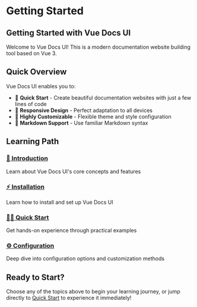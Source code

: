 # Getting Started

## Getting Started with Vue Docs UI

Welcome to Vue Docs UI! This is a modern documentation website building tool based on Vue 3.

## Quick Overview

Vue Docs UI enables you to:
- 🚀 **Quick Start** - Create beautiful documentation websites with just a few lines of code
- 📱 **Responsive Design** - Perfect adaptation to all devices
- 🎨 **Highly Customizable** - Flexible theme and style configuration
- 📝 **Markdown Support** - Use familiar Markdown syntax

## Learning Path

### [📖 Introduction](/guide/introduction)
Learn about Vue Docs UI's core concepts and features

### [⚡ Installation](/guide/installation)
Learn how to install and set up Vue Docs UI

### [🏃‍♂️ Quick Start](/guide/quick-start)
Get hands-on experience through practical examples

### [⚙️ Configuration](/guide/configuration)
Deep dive into configuration options and customization methods

## Ready to Start?

Choose any of the topics above to begin your learning journey, or jump directly to [Quick Start](/guide/quick-start) to experience it immediately! 